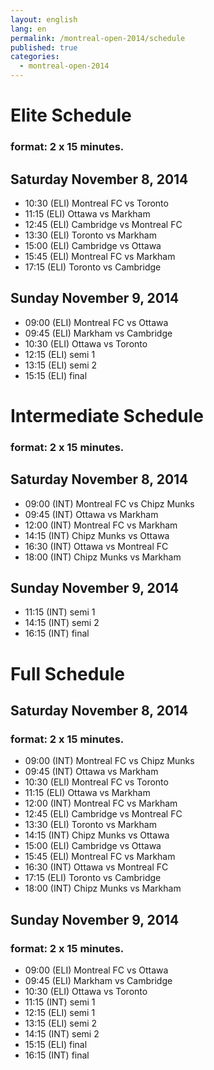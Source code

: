 ```yaml
---
layout: english
lang: en
permalink: /montreal-open-2014/schedule
published: true
categories:
  - montreal-open-2014
---
```


# Elite Schedule

### format: 2 x 15 minutes.

## Saturday November 8, 2014

* 10:30 (ELI) Montreal FC vs Toronto
* 11:15 (ELI) Ottawa vs Markham
* 12:45 (ELI) Cambridge vs Montreal FC
* 13:30 (ELI) Toronto vs Markham
* 15:00 (ELI) Cambridge vs Ottawa
* 15:45 (ELI) Montreal FC vs Markham
* 17:15 (ELI) Toronto vs Cambridge

## Sunday November 9, 2014

* 09:00 (ELI) Montreal FC vs Ottawa
* 09:45 (ELI) Markham vs Cambridge
* 10:30 (ELI) Ottawa vs Toronto
* 12:15 (ELI) semi 1
* 13:15 (ELI) semi 2
* 15:15 (ELI) final

# Intermediate Schedule

### format: 2 x 15 minutes.

## Saturday November 8, 2014

* 09:00 (INT) Montreal FC vs Chipz Munks
* 09:45 (INT) Ottawa vs Markham
* 12:00 (INT) Montreal FC vs Markham
* 14:15 (INT) Chipz Munks vs Ottawa
* 16:30 (INT) Ottawa vs Montreal FC
* 18:00 (INT) Chipz Munks vs Markham

## Sunday November 9, 2014

* 11:15 (INT) semi 1
* 14:15 (INT) semi 2
* 16:15 (INT) final

# Full Schedule

## Saturday November 8, 2014

### format: 2 x 15 minutes.

* 09:00 (INT) Montreal FC vs Chipz Munks
* 09:45 (INT) Ottawa vs Markham
* 10:30 (ELI) Montreal FC vs Toronto
* 11:15 (ELI) Ottawa vs Markham
* 12:00 (INT) Montreal FC vs Markham
* 12:45 (ELI) Cambridge vs Montreal FC
* 13:30 (ELI) Toronto vs Markham
* 14:15 (INT) Chipz Munks vs Ottawa
* 15:00 (ELI) Cambridge vs Ottawa
* 15:45 (ELI) Montreal FC vs Markham
* 16:30 (INT) Ottawa vs Montreal FC
* 17:15 (ELI) Toronto vs Cambridge
* 18:00 (INT) Chipz Munks vs Markham

## Sunday November 9, 2014

### format: 2 x 15 minutes.

* 09:00 (ELI) Montreal FC vs Ottawa
* 09:45 (ELI) Markham vs Cambridge
* 10:30 (ELI) Ottawa vs Toronto
* 11:15 (INT) semi 1
* 12:15 (ELI) semi 1
* 13:15 (ELI) semi 2
* 14:15 (INT) semi 2
* 15:15 (ELI) final
* 16:15 (INT) final
